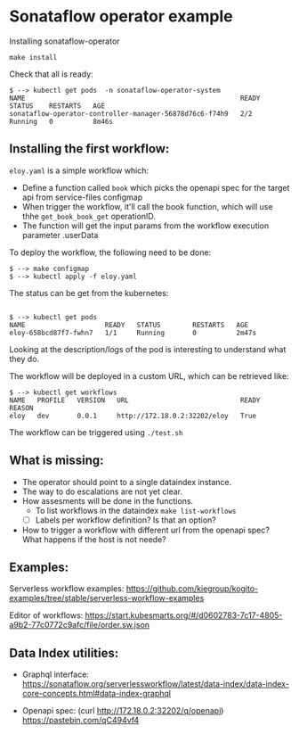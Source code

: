 # Sonataflow operator example

Installing sonataflow-operator

```
make install
```

Check that all is ready:

```
$ --> kubectl get pods  -n sonataflow-operator-system
NAME                                                      READY   STATUS    RESTARTS   AGE
sonataflow-operator-controller-manager-56878d76c6-f74h9   2/2     Running   0          8m46s
```

## Installing the first workflow:

`eloy.yaml` is a simple workflow which:

- Define a function called `book` which picks the openapi spec for the target
  api from service-files configmap
- When trigger the workflow, it'll call the book function, which will use thhe
  `get_book_book_get` operationID.
- The function will get the input params from the workflow execution  parameter .userData


To deploy the workflow, the following need to be done:

```
$ --> make configmap
$ --> kubectl apply -f eloy.yaml
```


The status can be get from the kubernetes:
```

$ --> kubectl get pods
NAME                    READY   STATUS        RESTARTS   AGE
eloy-658bcd87f7-fwhn7   1/1     Running       0          2m47s
```

Looking at the description/logs of the pod is interesting to understand what
they do.

The workflow will be deployed in a custom URL, which can be retrieved like:

```
$ --> kubectl get workflows
NAME   PROFILE   VERSION   URL                            READY   REASON
eloy   dev       0.0.1     http://172.18.0.2:32202/eloy   True
```

The workflow can be triggered using `./test.sh`


## What is missing:

- The operator should point to a single dataindex instance.
- The way to do escalations are not yet clear.
- How assesments will be done in the functions.
    - To list workflows in the dataindex `make list-workflows`
    - [ ] Labels per workflow definition? Is that an option?
- How to trigger a workflow with different url from the openapi spec? What happens if the host is not neede?


## Examples:

Serverless workflow examples:
https://github.com/kiegroup/kogito-examples/tree/stable/serverless-workflow-examples

Editor of workflows:
https://start.kubesmarts.org/#/d0602783-7c17-4805-a9b2-77c0772c9afc/file/order.sw.json



## Data Index utilities:

- Graphql interface:
    https://sonataflow.org/serverlessworkflow/latest/data-index/data-index-core-concepts.html#data-index-graphql

- Openapi spec: (curl http://172.18.0.2:32202/q/openapi)
    https://pastebin.com/qC494vf4
